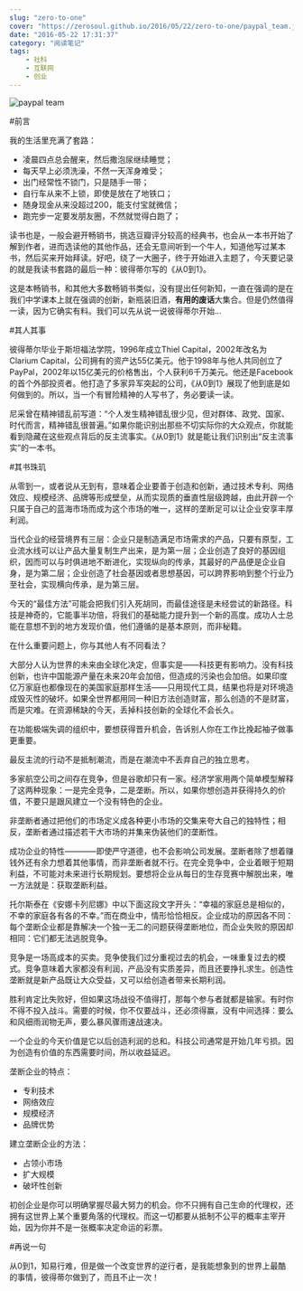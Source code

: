 ```yaml
---
slug: "zero-to-one"
cover: "https://zerosoul.github.io/2016/05/22/zero-to-one/paypal_team.jpg"
date: "2016-05-22 17:31:37"
category: "阅读笔记"
tags:
    - 社科
    - 互联网
    - 创业
---
```

![paypal team](https://zerosoul.github.io/2016/05/22/zero-to-one/paypal_team.jpg)

#前言

我的生活里充满了套路：

-   凌晨四点总会醒来，然后撒泡尿继续睡觉；
-   每天早上必须洗澡，不然一天浑身难受；
-   出门经常性不锁门，只是随手一带；
-   自行车从来不上锁，即使是放在了地铁口；
-   随身现金从来没超过200，能支付宝就微信；
-   跑完步一定要发朋友圈，不然就觉得白跑了；

读书也是，一般会避开畅销书，挑选豆瓣评分较高的经典书，也会从一本书开始了解到作者，进而选读他的其他作品，还会无意间听到一个牛人，知道他写过某本书，然后买来开始拜读。好吧，绕了一大圈子，终于开始进入主题了，今天要记录的就是我读书套路的最后一种：彼得蒂尔写的《从0到1》。

这是本畅销书，和其他大多数畅销书类似，没有提出任何新知，一直在强调的是在我们中学课本上就在强调的创新，新瓶装旧酒，**有用的废话**大集合。但是仍然值得一读，因为它确实有料。我们可以先从说一说彼得蒂尔开始…

#其人其事

彼得蒂尔毕业于斯坦福法学院，1996年成立Thiel Capital，2002年改名为Clarium Capital，公司拥有的资产达55亿美元。他于1998年与他人共同创立了PayPal，2002年以15亿美元的价格售出，个人获利6千万美元。他还是Facebook的首个外部投资者。他打造了多家异军突起的公司，《从0到1》展现了他到底是如何做到的。所以，当一个有冒险精神的人写书了，务必要读一读。

尼采曾在精神错乱前写道：“个人发生精神错乱很少见，但对群体、政党、国家、时代而言，精神错乱很普遍。”如果你能识别出那些不切实际你的大众观点，你就能看到隐藏在这些观点背后的反主流事实。《从0到1》就是能让我们识别出“反主流事实”的一本书。

#其书珠玑

从零到一，或者说从无到有，意味着企业要善于创造和创新，通过技术专利、网络效应、规模经济、品牌等形成壁垒，从而实现质的垂直性层级跨越，由此开辟一个只属于自己的蓝海市场而成为这个市场的唯一，这样的垄断足可以让企业安享丰厚利润。

当代企业的经营境界有三层：企业只是制造满足市场需求的产品，只要有原型，工业流水线可以让产品大量复制生产出来，是为第一层；企业创造了良好的基因组织，因而可以与时俱进地不断进化，实现纵向的传承，其最好的产品便是企业自身，是为第二层；企业创造了社会基因或者思想基因，可以跨界影响到整个行业乃至社会，实现横向传承，是为第三层。

今天的“最佳方法”可能会把我们引入死胡同，而最佳途径是未经尝试的新路径。科技是神奇的，它能事半功倍，将我们的基础能力提升到一个新的高度。成功人士总能在意想不到的地方发现价值，他们遵循的是基本原则，而非秘籍。

在什么重要问题上，你与其他人有不同看法？

大部分人认为世界的未来由全球化决定，但事实是——科技更有影响力。没有科技创新，也许中国能源产量在未来20年会加倍，但造成的污染也会加倍。如果印度亿万家庭也都像现在的美国家庭那样生活——只用现代工具，结果也将是对环境造成毁灭性的破坏。如果全世界都用同一种旧方法创造财富，那么创造的不是财富，而是灾难。在资源稀缺的今天，丢掉科技创新的全球化不会长久。

在功能极端失调的组织中，要想获得晋升机会，告诉别人你在工作比挽起袖子做事更重要。

最反主流的行动不是抵制潮流，而是在潮流中不丢弃自己的独立思考。

多家航空公司之间存在竞争，但是谷歌却只有一家。经济学家用两个简单模型解释了这两种现象：一是完全竞争，二是垄断。所以，如果你想创造并获得持久的价值，不要只是跟风建立一个没有特色的企业。

非垄断者通过把他们的市场定义成各种更小市场的交集来夸大自己的独特性；相反，垄断者通过描述若干大市场的并集来伪装他们的垄断性。

成功企业的特性————即使严守道德，也不会影响公司发展。垄断者除了想着赚钱外还有余力想着其他事情，而非垄断者就不行。在完全竞争中，企业着眼于短期利益，不可能对未来进行长期规划。要想将企业从每日的生存竞赛中解脱出来，唯一方法就是：获取垄断利益。

托尔斯泰在《安娜卡列尼娜》中以下面这段文字开头：“幸福的家庭总是相似的，不幸的家庭各有各的不幸。”而在商业中，情形恰恰相反。企业成功的原因各不同：每个垄断企业都是靠解决一个独一无二的问题获得垄断地位，而企业失败的原因却相同：它们都无法逃脱竞争。

竞争是一场高成本的买卖。竞争使我们过分重视过去的机会，一味重复过去的模式。竞争意味着大家都没有利润，产品没有实质差异，而且还要挣扎求生。创造性垄断就是新产品既让大众受益，又可以给创造者带来长期利润。

胜利肯定比失败好，但如果这场战役不值得打，那每个参与者就都是输家。有时你不得不投入战斗。需要的时候，你不仅要战斗，还必须得赢，没有中间选择：要么和风细雨润物无声，要么暴风骤雨速战速决。

一个企业的今天价值是它以后创造利润的总和。科技公司通常是开始几年亏损。因为创造有价值的东西需要时间，所以收益延迟。

垄断企业的特点：

-   专利技术
-   网络效应
-   规模经济
-   品牌优势

建立垄断企业的方法：

-   占领小市场
-   扩大规模
-   破坏性创新

初创企业是你可以明确掌握尽最大努力的机会。你不只拥有自己生命的代理权，还拥有这世界上某个重要角落的代理权。而这一切都要从抵制不公平的概率主宰开始，因为你并不是一张概率决定命运的彩票。

#再说一句

从0到1，知易行难，但是做一个改变世界的逆行者，是我能想象到的世界上最酷的事情，彼得蒂尔做到了，而且不止一次！